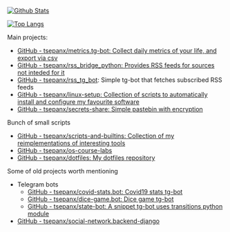 [![Github Stats](https://github-readme-stats.vercel.app/api?username=tsepanx)](https://github.com/tsepanx)

[![Top Langs](https://github-readme-stats.vercel.app/api/top-langs/?username=tsepanx&layout=compact)](https://github.com/tsepanx)


Main projects:
- [GitHub - tsepanx/metrics.tg-bot: Collect daily metrics of your life, and export via csv](https://github.com/tsepanx/metrics.tg-bot)
- [GitHub - tsepanx/rss_bridge_python: Provides RSS feeds for sources not inteded for it](https://github.com/tsepanx/rss_bridge_python)
- [GitHub - tsepanx/rss_tg_bot](https://github.com/tsepanx/rss_tg_bot): Simple tg-bot that fetches subscribed RSS feeds
- [GitHub - tsepanx/linux-setup: Collection of scripts to automatically install and configure my favourite software](https://github.com/tsepanx/linux-setup)
- [GitHub - tsepanx/secrets-share: Simple pastebin with encryption](https://github.com/tsepanx/secrets-share)

Bunch of small scripts
- [GitHub - tsepanx/scripts-and-builtins: Collection of my reimplementations of interesting tools](https://github.com/tsepanx/scripts-and-builtins)
- [GitHub - tsepanx/os-course-labs](https://github.com/tsepanx/os-course-labs)
- [GitHub - tsepanx/dotfiles: My dotfiles repository](https://github.com/tsepanx/dotfiles)

Some of old projects worth mentioning
- Telegram bots
    - [GitHub - tsepanx/covid-stats.bot: Covid19 stats tg-bot](https://github.com/tsepanx/covid-stats.bot)
    - [GitHub - tsepanx/dice-game.bot: Dice game tg-bot](https://github.com/tsepanx/dice-game.bot)
    - [GitHub - tsepanx/state-bot: A snippet tg-bot uses transitions python module](https://github.com/tsepanx/state-bot)
- [GitHub - tsepanx/social-network.backend-django](https://github.com/tsepanx/social-network.backend-django)
